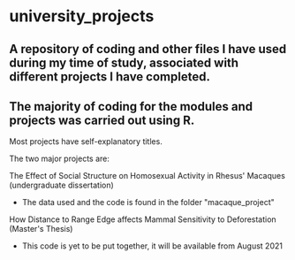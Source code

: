 # university_projects
A repository of coding and other files I have used during my time of study, associated with different projects I have completed.
-----
The majority of coding for the modules and projects was carried out using R. 
-----
Most projects have self-explanatory titles.

The two major projects are:

The Effect of Social Structure on Homosexual Activity in Rhesus' Macaques (undergraduate dissertation)
- The data used and the code is found in the folder "macaque_project"

How Distance to Range Edge affects Mammal Sensitivity to Deforestation (Master's Thesis)
- This code is yet to be put together, it will be available from August 2021
